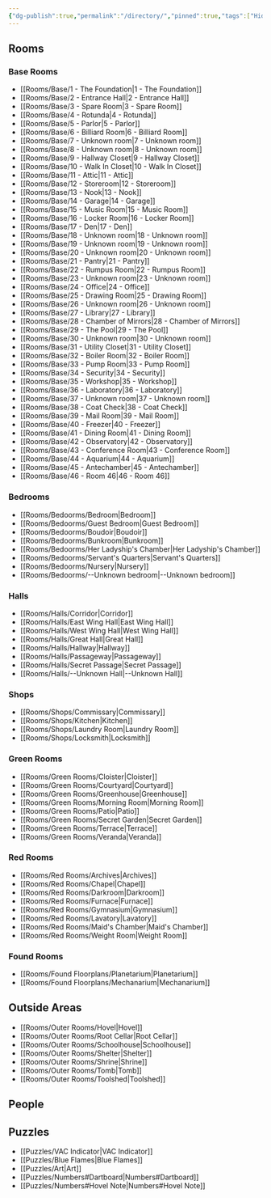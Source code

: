 ```yaml
---
{"dg-publish":true,"permalink":"/directory/","pinned":true,"tags":["Hide"],"noteIcon":"","updated":"2025-04-12T15:54:19.859+01:00"}
---
```



## Rooms
### Base Rooms
- [[Rooms/Base/1 - The Foundation\|1 - The Foundation]]
- [[Rooms/Base/2 - Entrance Hall\|2 - Entrance Hall]]
- [[Rooms/Base/3 - Spare Room\|3 - Spare Room]]
- [[Rooms/Base/4 - Rotunda\|4 - Rotunda]]
- [[Rooms/Base/5 - Parlor\|5 - Parlor]]
- [[Rooms/Base/6 - Billiard Room\|6 - Billiard Room]]
- [[Rooms/Base/7 - Unknown room\|7 - Unknown room]]
- [[Rooms/Base/8 - Unknown room\|8 - Unknown room]]
- [[Rooms/Base/9 - Hallway Closet\|9 - Hallway Closet]]
- [[Rooms/Base/10 - Walk In Closet\|10 - Walk In Closet]]
- [[Rooms/Base/11 - Attic\|11 - Attic]]
- [[Rooms/Base/12 - Storeroom\|12 - Storeroom]]
- [[Rooms/Base/13 - Nook\|13 - Nook]]
- [[Rooms/Base/14 - Garage\|14 - Garage]]
- [[Rooms/Base/15 - Music Room\|15 - Music Room]]
- [[Rooms/Base/16 - Locker Room\|16 - Locker Room]]
- [[Rooms/Base/17 - Den\|17 - Den]]
- [[Rooms/Base/18 - Unknown room\|18 - Unknown room]]
- [[Rooms/Base/19 - Unknown room\|19 - Unknown room]]
- [[Rooms/Base/20 - Unknown room\|20 - Unknown room]]
- [[Rooms/Base/21 - Pantry\|21 - Pantry]]
- [[Rooms/Base/22 - Rumpus Room\|22 - Rumpus Room]]
- [[Rooms/Base/23 - Unknown room\|23 - Unknown room]]
- [[Rooms/Base/24 - Office\|24 - Office]]
- [[Rooms/Base/25 - Drawing Room\|25 - Drawing Room]]
- [[Rooms/Base/26 - Unknown room\|26 - Unknown room]]
- [[Rooms/Base/27 - Library\|27 - Library]]
- [[Rooms/Base/28 - Chamber of Mirrors\|28 - Chamber of Mirrors]]
- [[Rooms/Base/29 - The Pool\|29 - The Pool]]
- [[Rooms/Base/30 - Unknown room\|30 - Unknown room]]
- [[Rooms/Base/31 - Utility Closet\|31 - Utility Closet]]
- [[Rooms/Base/32 - Boiler Room\|32 - Boiler Room]]
- [[Rooms/Base/33 - Pump Room\|33 - Pump Room]]
- [[Rooms/Base/34 - Security\|34 - Security]]
- [[Rooms/Base/35 - Workshop\|35 - Workshop]]
- [[Rooms/Base/36 - Laboratory\|36 - Laboratory]]
- [[Rooms/Base/37 - Unknown room\|37 - Unknown room]]
- [[Rooms/Base/38 - Coat Check\|38 - Coat Check]]
- [[Rooms/Base/39 - Mail Room\|39 - Mail Room]]
- [[Rooms/Base/40 - Freezer\|40 - Freezer]]
- [[Rooms/Base/41 - Dining Room\|41 - Dining Room]]
- [[Rooms/Base/42 - Observatory\|42 - Observatory]]
- [[Rooms/Base/43 - Conference Room\|43 - Conference Room]]
- [[Rooms/Base/44 - Aquarium\|44 - Aquarium]]
- [[Rooms/Base/45 - Antechamber\|45 - Antechamber]]
- [[Rooms/Base/46 - Room 46\|46 - Room 46]]
### Bedrooms
- [[Rooms/Bedoorms/Bedroom\|Bedroom]]
- [[Rooms/Bedoorms/Guest Bedroom\|Guest Bedroom]]
- [[Rooms/Bedoorms/Boudoir\|Boudoir]]
- [[Rooms/Bedoorms/Bunkroom\|Bunkroom]]
- [[Rooms/Bedoorms/Her Ladyship's Chamber\|Her Ladyship's Chamber]]
- [[Rooms/Bedoorms/Servant's Quarters\|Servant's Quarters]]
- [[Rooms/Bedoorms/Nursery\|Nursery]]
- [[Rooms/Bedoorms/--Unknown bedroom\|--Unknown bedroom]]
### Halls
- [[Rooms/Halls/Corridor\|Corridor]]
- [[Rooms/Halls/East Wing Hall\|East Wing Hall]]
- [[Rooms/Halls/West Wing Hall\|West Wing Hall]]
- [[Rooms/Halls/Great Hall\|Great Hall]]
- [[Rooms/Halls/Hallway\|Hallway]]
- [[Rooms/Halls/Passageway\|Passageway]]
- [[Rooms/Halls/Secret Passage\|Secret Passage]]
- [[Rooms/Halls/--Unknown Hall\|--Unknown Hall]]
### Shops
- [[Rooms/Shops/Commissary\|Commissary]]
- [[Rooms/Shops/Kitchen\|Kitchen]]
- [[Rooms/Shops/Laundry Room\|Laundry Room]]
- [[Rooms/Shops/Locksmith\|Locksmith]]
### Green Rooms
- [[Rooms/Green Rooms/Cloister\|Cloister]]
- [[Rooms/Green Rooms/Courtyard\|Courtyard]]
- [[Rooms/Green Rooms/Greenhouse\|Greenhouse]]
- [[Rooms/Green Rooms/Morning Room\|Morning Room]]
- [[Rooms/Green Rooms/Patio\|Patio]]
- [[Rooms/Green Rooms/Secret Garden\|Secret Garden]]
- [[Rooms/Green Rooms/Terrace\|Terrace]]
- [[Rooms/Green Rooms/Veranda\|Veranda]]
### Red Rooms
- [[Rooms/Red Rooms/Archives\|Archives]]
- [[Rooms/Red Rooms/Chapel\|Chapel]]
- [[Rooms/Red Rooms/Darkroom\|Darkroom]]
- [[Rooms/Red Rooms/Furnace\|Furnace]]
- [[Rooms/Red Rooms/Gymnasium\|Gymnasium]]
- [[Rooms/Red Rooms/Lavatory\|Lavatory]]
- [[Rooms/Red Rooms/Maid's Chamber\|Maid's Chamber]]
- [[Rooms/Red Rooms/Weight Room\|Weight Room]]
### Found Rooms
- [[Rooms/Found Floorplans/Planetarium\|Planetarium]]
- [[Rooms/Found Floorplans/Mechanarium\|Mechanarium]]
## Outside Areas
- [[Rooms/Outer Rooms/Hovel\|Hovel]]
- [[Rooms/Outer Rooms/Root Cellar\|Root Cellar]]
- [[Rooms/Outer Rooms/Schoolhouse\|Schoolhouse]]
- [[Rooms/Outer Rooms/Shelter\|Shelter]]
- [[Rooms/Outer Rooms/Shrine\|Shrine]]
- [[Rooms/Outer Rooms/Tomb\|Tomb]]
- [[Rooms/Outer Rooms/Toolshed\|Toolshed]]
## People
## Puzzles
- [[Puzzles/VAC Indicator\|VAC Indicator]]
- [[Puzzles/Blue Flames\|Blue Flames]]
- [[Puzzles/Art\|Art]]
- [[Puzzles/Numbers#Dartboard\|Numbers#Dartboard]]
- [[Puzzles/Numbers#Hovel Note\|Numbers#Hovel Note]]
